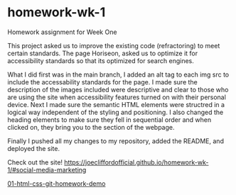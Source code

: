 # homework-wk-1
Homework assignment for Week One

This project asked us to improve the existing code (refractoring) to meet certain standards. The page Horiseon, asked us to optimize it for accessibility standards so that its optimized for search engines. 

What I did first was in the main branch, I added an alt tag to each img src to include the accessability standards for the page. I made sure the description of the images included were descriptive and clear to those who are using the site when accessibility features turned on with their personal device. 
Next I made sure the semantic HTML elements were structred in a logical way independent of the styling and positioning. I also changed the heading elements to make sure they fell in sequential order and when clicked on, they bring you to the section of the webpage. 

Finally I pushed all my changes to my repository, added the README, and deployed the site. 

Check out the site! https://joecliffordofficial.github.io/homework-wk-1/#social-media-marketing

[01-html-css-git-homework-demo](https://user-images.githubusercontent.com/88416486/133953777-60498ff0-8bc2-425a-b92d-469c3b7c8acb.png)
